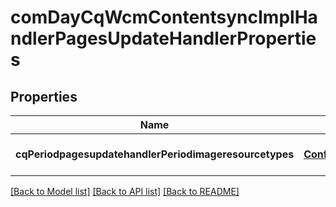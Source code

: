 # comDayCqWcmContentsyncImplHandlerPagesUpdateHandlerProperties

## Properties
Name | Type | Description | Notes
------------ | ------------- | ------------- | -------------
**cqPeriodpagesupdatehandlerPeriodimageresourcetypes** | [**ConfigNodePropertyArray**](ConfigNodePropertyArray.md) |  | [optional] [default to null]

[[Back to Model list]](../README.md#documentation-for-models) [[Back to API list]](../README.md#documentation-for-api-endpoints) [[Back to README]](../README.md)


